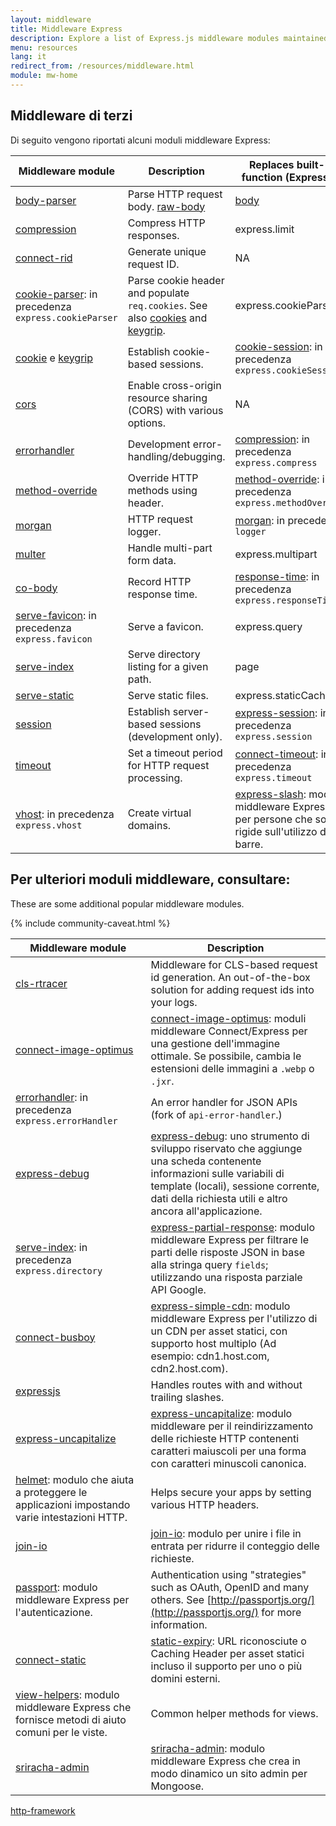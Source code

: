 ```yaml
---
layout: middleware
title: Middleware Express
description: Explore a list of Express.js middleware modules maintained by the Express team and the community, including built-in middleware and popular third-party modules.
menu: resources
lang: it
redirect_from: /resources/middleware.html
module: mw-home
---
```


## Middleware di terzi

Di seguito vengono riportati alcuni moduli middleware Express:

| Middleware module                                                                                                 | Description                                                                                                                                                                       | Replaces built-in function (Express 3)                                                                                                              |
| ----------------------------------------------------------------------------------------------------------------- | --------------------------------------------------------------------------------------------------------------------------------------------------------------------------------- | ---------------------------------------------------------------------------------------------------------------------------------------------------------------------- |
| [body-parser](/resources/middleware/body-parser.html)                                                             | Parse HTTP request body. [raw-body](https://github.com/stream-utils/raw-body)                                                                                     | [body](https://github.com/raynos/body)                                                                                                                                 |
| [compression](/resources/middleware/compression.html)                                                             | Compress HTTP responses.                                                                                                                                          | express.limit                                                                                                                                          |
| [connect-rid](/resources/middleware/connect-rid.html)                                                             | Generate unique request ID.                                                                                                                                       | NA                                                                                                                                                                     |
| [cookie-parser](https://github.com/expressjs/cookie-parser): in precedenza `express.cookieParser` | Parse cookie header and populate `req.cookies`. See also [cookies](https://github.com/jed/cookies) and [keygrip](https://github.com/jed/keygrip). | express.cookieParser                                                                                                                                   |
| [cookie](https://github.com/jed/cookies) e [keygrip](https://github.com/jed/keygrip)                              | Establish cookie-based sessions.                                                                                                                                  | [cookie-session](https://github.com/expressjs/cookie-session): in precedenza `express.cookieSession`                                                   |
| [cors](/resources/middleware/cors.html)                                                                           | Enable cross-origin resource sharing (CORS) with various options.                                                                              | NA                                                                                                                                                                     |
| [errorhandler](/resources/middleware/errorhandler.html)                                                           | Development error-handling/debugging.                                                                                                                             | [compression](https://github.com/expressjs/compression): in precedenza `express.compress`                                                              |
| [method-override](/resources/middleware/method-override.html)                                                     | Override HTTP methods using header.                                                                                                                               | [method-override](https://github.com/expressjs/method-override): in precedenza `express.methodOverride`                                                |
| [morgan](/resources/middleware/morgan.html)                                                                       | HTTP request logger.                                                                                                                                              | [morgan](https://github.com/expressjs/morgan): in precedenza `logger`                                                                                  |
| [multer](https://github.com/expressjs/multer)                                                                     | Handle multi-part form data.                                                                                                                                      | express.multipart                                                                                                                                      |
| [co-body](https://github.com/visionmedia/co-body)                                                                 | Record HTTP response time.                                                                                                                                        | [response-time](https://github.com/expressjs/response-time): in precedenza `express.responseTime`                                                      |
| [serve-favicon](https://github.com/expressjs/serve-favicon): in precedenza `express.favicon`      | Serve a favicon.                                                                                                                                                  | express.query                                                                                                                                          |
| [serve-index](/resources/middleware/serve-index.html)                                                             | Serve directory listing for a given path.                                                                                                                         | page                                                                                                                                                                   |
| [serve-static](/resources/middleware/serve-static.html)                                                           | Serve static files.                                                                                                                                               | express.staticCache                                                                                                                                    |
| [session](/resources/middleware/session.html)                                                                     | Establish server-based sessions (development only).                                                                                            | [express-session](https://github.com/expressjs/session): in precedenza `express.session`                                                               |
| [timeout](/resources/middleware/timeout.html)                                                                     | Set a timeout period for HTTP request processing.                                                                                                                 | [connect-timeout](https://github.com/expressjs/timeout): in precedenza `express.timeout`                                                               |
| [vhost](https://github.com/expressjs/vhost): in precedenza `express.vhost`                        | Create virtual domains.                                                                                                                                           | [express-slash](https://github.com/ericf/express-slash): modulo middleware Express per persone che sono rigide sull'utilizzo di barre. |

## Per ulteriori moduli middleware, consultare:

These are some additional popular middleware modules.

{% include community-caveat.html %}

| Middleware&nbsp;module                                                                                                                                | Description                                                                                                                                                                                                                                                                                                                                              |
| ------------------------------------------------------------------------------------------------------------------------------------------------------------------------- | -------------------------------------------------------------------------------------------------------------------------------------------------------------------------------------------------------------------------------------------------------------------------------------------------------------------------------------------------------- |
| [cls-rtracer](https://github.com/puzpuzpuz/cls-rtracer)                                                                                                                   | Middleware for CLS-based request id generation. An out-of-the-box solution for adding request ids into your logs.                                                                                                                                                                                                        |
| [connect-image-optimus](https://github.com/msemenistyi/connect-image-optimus)                                                                                             | [connect-image-optimus](https://github.com/msemenistyi/connect-image-optimus): moduli middleware Connect/Express per una gestione dell'immagine ottimale. Se possibile, cambia le estensioni delle immagini a `.webp` o `.jxr`.                                                                          |
| [errorhandler](https://github.com/expressjs/errorhandler): in precedenza `express.errorHandler`                                                           | An error handler for JSON APIs (fork of `api-error-handler`.)                                                                                                                                                                                                                                                         |
| [express-debug](https://github.com/devoidfury/express-debug)                                                                                                              | [express-debug](https://github.com/devoidfury/express-debug): uno strumento di sviluppo riservato che aggiunge una scheda contenente informazioni sulle variabili di template (locali), sessione corrente, dati della richiesta utili e altro ancora all'applicazione.                                |
| [serve-index](https://github.com/expressjs/serve-index): in precedenza `express.directory`                                                                | [express-partial-response](https://github.com/nemtsov/express-partial-response): modulo middleware Express per filtrare le parti delle risposte JSON in base alla stringa query `fields`; utilizzando una risposta parziale API Google.                                                                                  |
| [connect-busboy](https://github.com/mscdex/connect-busboy)                                                                                                                | [express-simple-cdn](https://github.com/jamiesteven/express-simple-cdn): modulo middleware Express per l'utilizzo di un CDN per asset statici, con supporto host multiplo (Ad esempio: cdn1.host.com, cdn2.host.com). |
| [expressjs](https://github.com/expressjs)                                                                                                                                 | Handles routes with and without trailing slashes.                                                                                                                                                                                                                                                                                        |
| [express-uncapitalize](https://github.com/jamiesteven/express-uncapitalize)                                                                                               | [express-uncapitalize](https://github.com/jamiesteven/express-uncapitalize): modulo middleware per il reindirizzamento delle richieste HTTP contenenti caratteri maiuscoli per una forma con caratteri minuscoli canonica.                                                                                               |
| [helmet](https://github.com/helmetjs/helmet): modulo che aiuta a proteggere le applicazioni impostando varie intestazioni HTTP.           | Helps secure your apps by setting various HTTP headers.                                                                                                                                                                                                                                                                                  |
| [join-io](https://github.com/coderaiser/join-io)                                                                                                                          | [join-io](https://github.com/coderaiser/join-io "join-io"): modulo per unire i file in entrata per ridurre il conteggio delle richieste.                                                                                                                                                                                 |
| [passport](https://github.com/jaredhanson/passport): modulo middleware Express per l'autenticazione.                                      | Authentication using "strategies" such as OAuth, OpenID and many others.  See [http://passportjs.org/](http://passportjs.org/) for more information.                                                                                                                                     |
| [connect-static](https://github.com/andrewrk/connect-static)                                                                                                              | [static-expiry](https://github.com/paulwalker/connect-static-expiry): URL riconosciute o Caching Header per asset statici incluso il supporto per uno o più domini esterni.                                                                                                                                              |
| [view-helpers](https://github.com/madhums/node-view-helpers): modulo middleware Express che fornisce metodi di aiuto comuni per le viste. | Common helper methods for views.                                                                                                                                                                                                                                                                                                         |
| [sriracha-admin](https://github.com/hdngr/siracha)                                                                                                                        | [sriracha-admin](https://github.com/hdngr/siracha): modulo middleware Express che crea in modo dinamico un sito admin per Mongoose.                                                                                                                                                                                      |

[http-framework](https://github.com/Raynos/http-framework/wiki/Modules)

